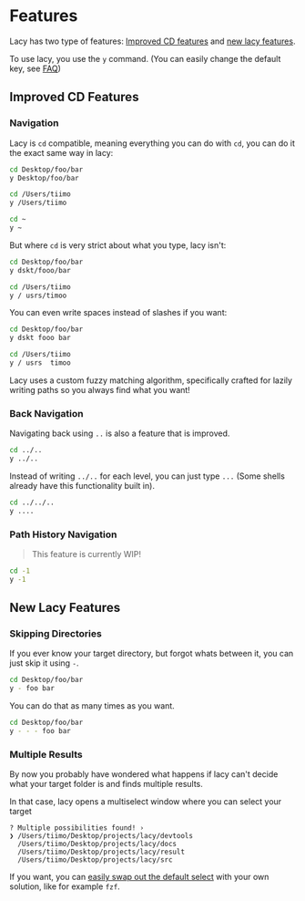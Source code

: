 # Features

Lacy has two type of features: [Improved CD features](#improved-cd-features) and [new lacy features](#new-lacy-features).

To use lacy, you use the `y` command. (You can easily change the default key, see [FAQ](./faq.md))

## Improved CD Features

### Navigation

Lacy is `cd` compatible, meaning everything you can do with `cd`, you can do it the exact same way in lacy:

```bash
cd Desktop/foo/bar
y Desktop/foo/bar

cd /Users/tiimo
y /Users/tiimo

cd ~
y ~
```

But where `cd` is very strict about what you type, lacy isn't:

```bash
cd Desktop/foo/bar
y dskt/fooo/bar

cd /Users/tiimo
y / usrs/timoo
```

You can even write spaces instead of slashes if you want:

```bash
cd Desktop/foo/bar
y dskt fooo bar

cd /Users/tiimo
y / usrs  timoo
```

Lacy uses a custom fuzzy matching algorithm, specifically crafted for lazily writing paths
so you always find what you want!

### Back Navigation

Navigating back using `..` is also a feature that is improved.

```bash
cd ../..
y ../..
```

Instead of writing `../..` for each level, you can just type `...` (Some shells already have this functionality built in).

```bash
cd ../../..
y ....
```

### Path History Navigation

> This feature is currently WIP!

```bash
cd -1
y -1
```

## New Lacy Features

### Skipping Directories

If you ever know your target directory, but forgot whats between it, you can just skip it using `-`.

```bash
cd Desktop/foo/bar
y - foo bar
```

You can do that as many times as you want.

```bash
cd Desktop/foo/bar
y - - - foo bar
```

### Multiple Results

By now you probably have wondered what happens if lacy can't decide what your target
folder is and finds multiple results.

In that case, lacy opens a multiselect window where you can select your target

```text
? Multiple possibilities found! ›
❯ /Users/tiimo/Desktop/projects/lacy/devtools
  /Users/tiimo/Desktop/projects/lacy/docs
  /Users/tiimo/Desktop/projects/lacy/result
  /Users/tiimo/Desktop/projects/lacy/src
```

If you want, you can [easily swap out the default select](./setup.md#shell-options) with your own solution,
like for example `fzf`.
